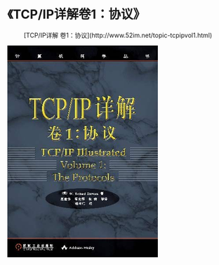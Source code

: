 
# 《TCP/IP详解卷1：协议》

<p align="center">
[TCP/IP详解 卷1：协议](http://www.52im.net/topic-tcpipvol1.html)
</p>

![](TCPIP-Illustrated_Volume-1/images/book_cover.jpg)




